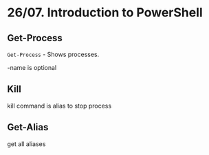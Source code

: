 # 26/07. Introduction to PowerShell

## Get-Process

`Get-Process` - Shows processes.&#x20;

\-name is optional

## Kill

kill command is alias to stop process

## Get-Alias

get all aliases
